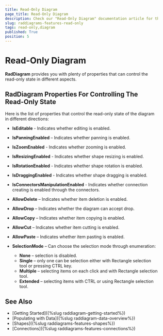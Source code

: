 ```yaml
---
title: Read-Only Diagram
page_title: Read-Only Diagram
description: Check our "Read-Only Diagram" documentation article for the RadDiagram WPF control.
slug: raddiagrams-features-read-only
tags: read-only,diagram
published: True
position: 5
---
```


# Read-Only Diagram

__RadDiagram__  provides you with plenty of properties that can control the read-only state in different aspects.	  

## RadDiagram Properties For Controlling The Read-Only State

Here is the list of properties that control the read-only state of the diagram in different directions:

* __IsEditable__ - Indicates whether editing is enabled.			

* __IsPanningEnabled__ – Indicates whether panning is enabled.			

* __IsZoomEnabled__ - Indicates whether zooming is enabled.			

* __IsResizingEnabled__ - Indicates whether shape resizing is enabled.			

* __IsRotationEnabled__ - Indicates whether shape rotation is enabled.			

* __IsDraggingEnabled__ - Indicates whether shape dragging is enabled.			

* __IsConnectorsManipulationEnabled__ - Indicates whether connection creating is enabled through the connectors.			

* __AllowDelete__ – Indicates whether item deletion is enabled.			

* __AllowDrop__ – Indicates whether the diagram can accept drop.			

* __AllowCopy__ – Indicates whether item copying is enabled.			

* __AllowCut__ – Indicates whether item cutting is enabled.			

* __AllowPaste__ – Indicates whether item pasting is enabled.			

* __SelectionMode__ – Can choose the selection mode through enumeration:			

	* __None__ – selection is disabled.
	* __Single__ – only one can be selection either with Rectangle selection tool or pressing CTRL key.
	* __Multiple__ – selecting items on each click and with Rectangle selection tool.
	* __Extended__ – selecting items with CTRL or using Rectangle selection tool.				

## See Also
 * [Getting Started]({%slug raddiagram-getting-started%})
 * [Populating with Data]({%slug raddiagram-data-overview%})
 * [Shapes]({%slug raddiagrams-features-shapes%})
 * [Connections]({%slug raddiagrams-features-connections%})